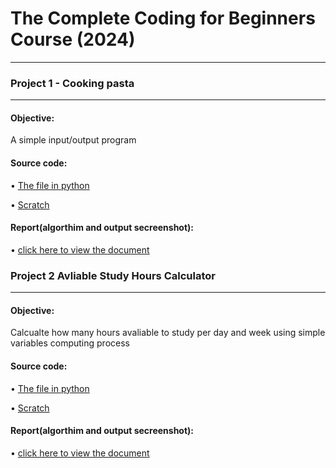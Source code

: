 # The Complete Coding for Beginners Course (2024)
----------

 ###  Project 1 - Cooking pasta
--------
#### Objective:
A simple input/output program

#### Source code: 
 • [The file in python ](src/section1/Project/Pasta.py)

• [Scratch ](https://scratch.mit.edu/projects/1042851972/)

#### Report(algorthim and output secreenshot): 
• [click here to view the document ](https://docs.google.com/document/d/1OModZGOqDKpvvkR1C1KsXWQZ3f9ZGNTEXJp3DNLROmo/edit?usp=sharing)


 ### Project 2 Avliable Study Hours Calculator 
--------
#### Objective:
Calcualte how many hours avaliable to study per day and week using simple variables computing process 
#### Source code: 
 • [The file in python ](src/Section5Project/Project2.py)

• [Scratch ](https://scratch.mit.edu/projects/1044032847)

#### Report(algorthim and output secreenshot): 
• [click here to view the document ](https://docs.google.com/document/d/1QHVU62Wa1INjq81G8eG2lIyyGHBoT-WIMasmFIdQs-o/edit?usp=sharing)
